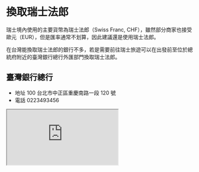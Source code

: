 # 換取瑞士法郎

瑞士境內使用的主要貨幣為瑞士法郎（Swiss Franc, CHF），雖然部分商家也接受歐元（EUR），但是匯率通常不划算，因此建議還是使用瑞士法郎。

在台灣能換取瑞士法郎的銀行不多，若是需要前往瑞士旅遊可以在出發前至位於總統府附近的臺灣銀行總行外匯部門換取瑞士法郎。

## 臺灣銀行總行

- 地址 100 台北市中正區重慶南路一段 120 號
- 電話 0223493456

<iframe src="https://www.google.com/maps/embed?pb=!1m14!1m8!1m3!1d6535.4180027312!2d121.50989490108537!3d25.041275540101083!3m2!1i1024!2i768!4f13.1!3m3!1m2!1s0x3442a90b222b3317%3A0x80a0e3462e6ebda0!2sBank%20of%20Taiwan!5e0!3m2!1sen!2stw!4v1690742502238!5m2!1sen!2stw" loading="lazy" referrerpolicy="no-referrer-when-downgrade"></iframe>
